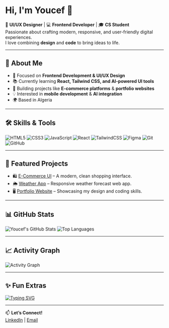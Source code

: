 # Hi, I'm Youcef 👋

🎨 **UI/UX Designer** | 💻 **Frontend Developer** | 🎓 **CS Student**  
Passionate about crafting modern, responsive, and user-friendly digital experiences.  
I love combining **design** and **code** to bring ideas to life.

---

## 🚀 About Me
- 🎯 Focused on **Frontend Development & UI/UX Design**
- 📚 Currently learning **React, Tailwind CSS, and AI-powered UI tools**
- 🛒 Building projects like **E-commerce platforms** & **portfolio websites**
- 💡 Interested in **mobile development** & **AI integration**
- 🌍 Based in Algeria

---

## 🛠 Skills & Tools
![HTML5](https://img.shields.io/badge/-HTML5-E34F26?logo=html5&logoColor=white)
![CSS3](https://img.shields.io/badge/-CSS3-1572B6?logo=css3&logoColor=white)
![JavaScript](https://img.shields.io/badge/-JavaScript-F7DF1E?logo=javascript&logoColor=black)
![React](https://img.shields.io/badge/-React-61DAFB?logo=react&logoColor=black)
![TailwindCSS](https://img.shields.io/badge/-TailwindCSS-38B2AC?logo=tailwind-css&logoColor=white)
![Figma](https://img.shields.io/badge/-Figma-F24E1E?logo=figma&logoColor=white)
![Git](https://img.shields.io/badge/-Git-F05032?logo=git&logoColor=white)
![GitHub](https://img.shields.io/badge/-GitHub-181717?logo=github&logoColor=white)

---

## 📌 Featured Projects
- 🛍 [E-Commerce UI](https://github.com/youcef752/ecommerce-ui) – A modern, clean shopping interface.
- 🌦 [Weather App](https://github.com/youcef752/weather-app) – Responsive weather forecast web app.
- 🖥 [Portfolio Website](https://github.com/youcef752/portfolio) – Showcasing my design and coding skills.

---

## 📊 GitHub Stats
![Youcef's GitHub Stats](https://github-readme-stats.vercel.app/api?username=youcef752&show_icons=true&theme=radical)
![Top Languages](https://github-readme-stats.vercel.app/api/top-langs/?username=youcef752&layout=compact&theme=radical)

---

## 📈 Activity Graph
![Activity Graph](https://github-readme-activity-graph.vercel.app/graph?username=youcef752&theme=react-dark)

---

## ✨ Fun Extras
[![Typing SVG](https://readme-typing-svg.herokuapp.com?size=24&color=F75C7E&lines=UI/UX+Designer;Frontend+Developer;CS+Student;Lifelong+Learner)](https://git.io/typing-svg)

---

📫 **Let’s Connect!**  
[LinkedIn](https://linkedin.com/in/yourprofile) | [Email](mailto:your@email.com)

